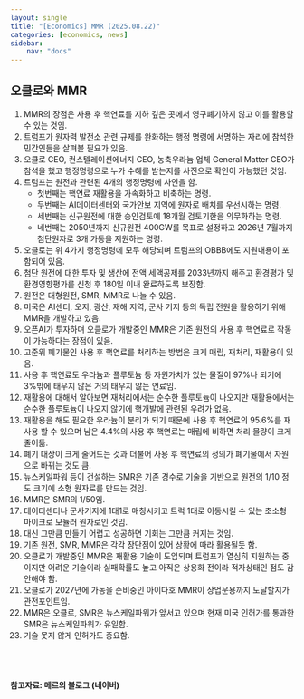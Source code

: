 ```yaml
---
layout: single
title: "[Economics] MMR (2025.08.22)"
categories: [economics, news]
sidebar:
    nav: "docs"
---
```


## 오클로와 MMR
1. MMR의 장점은 사용 후 핵연료를 지하 깊은 곳에서 영구폐기하지 않고 이를 활용할 수 있는 것임.
1. 트럼프가 원자력 발전소 관련 규제를 완화하는 행정 명령에 서명하는 자리에 참석한 민간인들을 살펴볼 필요가 있음.
1. 오클로 CEO, 컨스텔레이션에너지 CEO, 농축우라늄 업체 General Matter CEO가 참석을 했고 행정명령으로 누가 수혜를 받는지를 사진으로 확인이 가능했던 것임.
1. 트럼프는 원전과 관련된 4개의 행정명령에 사인을 함.
    - 첫번째는 핵연료 재활용을 가속화하고 비축하는 명령.
    - 두번째는 AI데이터센터와 국가안보 지역에 원자로 배치를 우선시하는 명령.
    - 세번째는 신규원전에 대한 승인검토에 18개월 검토기한을 의무화하는 명령.
    - 네번째는 2050년까지 신규원전 400GW를 목표로 설정하고 2026년 7월까지 첨단원자로 3개 가동을 지원하는 명령.
1. 오클로는 위 4가지 행정명령에 모두 해당되며 트럼프의 OBBB에도 지원내용이 포함되어 있음.
1. 첨단 원전에 대한 투자 및 생산에 전액 세액공제를 2033년까지 해주고 환경평가 및 환경영향평가를 신청 후 180일 이내 완료하도록 보장함.
1. 원전은 대형원전, SMR, MMR로 나눌 수 있음.
1. 미국은 AI센터, 오지, 광산, 재해 지역, 군사 기지 등의 독립 전원을 활용하기 위해 MMR을 개발하고 있음.
1. 오픈AI가 투자하며 오클로가 개발중인 MMR은 기존 원전의 사용 후 핵연료로 작동이 가능하다는 장점이 있음.
1. 고준위 폐기물인 사용 후 핵연료를 처리하는 방법은 크게 매립, 재처리, 재활용이 있음.
1. 사용 후 핵연료도 우라늄과 플루토늄 등 자원가치가 있는 물질이 97%나 되기에 3%밖에 태우지 않은 거의 태우지 않는 연료임.
1. 재활용에 대해서 알아보면 재처리에서는 순수한 플루토늄이 나오지만 재활용에서는 순수한 플루토늄이 나오지 않기에 핵개발에 관련된 우려가 없음.
1. 재활용을 해도 필요한 우라늄이 분리가 되기 때문에 사용 후 핵연료의 95.6%를 재사용 할 수 있으며 남은 4.4%의 사용 후 핵연료는 매립에 비하면 처리 물량이 크게 줄어듦.
1. 폐기 대상이 크게 줄어드는 것과 더불어 사용 후 핵연료의 정의가 폐기물에서 자원으로 바뀌는 것도 큼.
1. 뉴스케일파워 등이 건설하는 SMR은 기존 경수로 기술을 기반으로 원전의 1/10 정도 크기에 소형 원자로를 만드는 것임.
1. MMR은 SMR의 1/50임.
1. 데이터센터나 군사기지에 1대1로 매칭시키고 트럭 1대로 이동시킬 수 있는 초소형 마이크로 모듈러 원자로인 것임.
1. 대신 그만큼 만들기 어렵고 성공하면 기회는 그만큼 커지는 것임.
1. 기존 원전, SMR, MMR은 각각 장단점이 있어 상황에 따라 활용될듯 함.
1. 오클로가 개발중인 MMR은 재활용 기술이 도입되며 트럼프가 열심히 지원하는 중이지만 어려운 기술이라 실패확률도 높고 아직은 상용화 전이라 적자상태인 점도 감안해야 함.
1. 오클로가 2027년에 가동을 준비중인 아이다호 MMR이 상업운용까지 도달할지가 관전포인트임.
1. MMR은 오클로, SMR은 뉴스케일파워가 앞서고 있으며 현재 미국 인허가를 통과한 SMR은 뉴스케일파워가 유일함.
1. 기술 못지 않게 인허가도 중요함.



<br/>
<br/>

#### 참고자료: 메르의 블로그 (네이버)